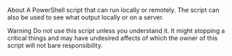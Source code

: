 About
A PowerShell script that can run locally or remotely. The script can also be used to see what output locally or on a server.

Warning
Do not use this script unless you understand it. It might stopping a critical things and may have undesired affects of which the owner of this script will not bare responsibility.
